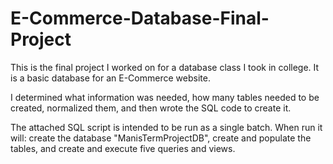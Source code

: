# E-Commerce-Database-Final-Project

This is the final project I worked on for a database class I took in college. It is a basic database for an E-Commerce website.

I determined what information was needed, how many tables needed to be created, normalized them, and then wrote the SQL code to create it.

The attached SQL script is intended to be run as a single batch. When run it will: create the database "ManisTermProjectDB", create and populate the tables, and create and execute
  five queries and views.
